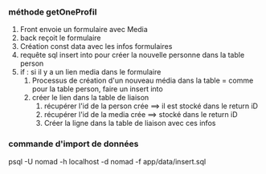 ### méthode getOneProfil

1) Front envoie un formulaire avec Media
2) back reçoit le formulaire
3) Création const data avec les infos formulaires
4) requête sql insert into pour créer la nouvelle personne dans la table person
5) if : si il y a un lien media dans le formulaire
   1) Processus de création d'un nouveau média dans la table = comme pour la table person, faire un insert into
   2) créer le lien dans la table de liaison
      1) récupérer l'id de la person crée ==> il est stocké dans le return iD
      2) récupérer l'id de la media crée ==> stocké dans le return iD
      3) Créer la ligne dans la table de liaison avec ces infos

### commande d'import de données

psql -U nomad -h localhost -d nomad -f app/data/insert.sql 